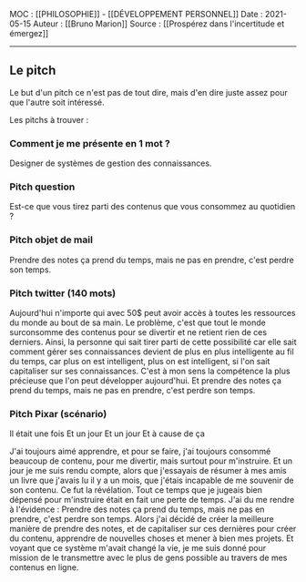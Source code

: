 MOC : [[PHILOSOPHIE]] - [[DÉVELOPPEMENT PERSONNEL]]
Date : 2021-05-15
Auteur : [[Bruno Marion]]
Source : [[Prospérez dans l'incertitude et émergez]]
***

## Le pitch
Le but d'un pitch ce n'est pas de tout dire, mais d'en dire juste assez pour que l'autre soit intéressé.

Les pitchs à trouver :
### Comment je me présente en 1 mot ?
Designer de systèmes de gestion des connaissances.

### Pitch question
Est-ce que vous tirez parti des contenus que vous consommez au quotidien ?

### Pitch objet de mail
Prendre des notes ça prend du temps, mais ne pas en prendre, c'est perdre son temps.

### Pitch twitter (140 mots)
Aujourd'hui n'importe qui avec 50$ peut avoir accès à toutes les ressources du monde au bout de sa main.
Le problème, c'est que tout le monde surconsomme des contenus pour se divertir et ne retient rien de ces derniers.
Ainsi, la personne qui sait tirer parti de cette possibilité car elle sait comment gérer ses connaissances devient de plus en plus intelligente au fil du temps, car plus on est intelligent, plus on est intelligent, si l'on sait capitaliser sur ses connaissances.
C'est à mon sens la compétence la plus précieuse que l'on peut développer aujourd'hui.
Et prendre des notes ça prend du temps, mais ne pas en prendre, c'est perdre son temps.

### Pitch Pixar (scénario)
Il était une fois 
Et un jour
Et un jour 
Et à cause de ça 

J'ai toujours aimé apprendre, et pour se faire, j'ai toujours consommé beaucoup de contenu, pour me divertir, mais surtout pour m'instruire.
Et un jour je me suis rendu compte, alors que j'essayais de résumer à mes amis un livre que j'avais lu il y a un mois, que j'étais incapable de me souvenir de son contenu.
Ce fut la révélation. Tout ce temps que je jugeais bien dépensé pour m'instruire était en fait une perte de temps.
J'ai du me rendre à l'évidence  : Prendre des notes ça prend du temps, mais ne pas en prendre, c'est perdre son temps.
Alors j'ai décidé de créer la meilleure manière de prendre des notes, et de capitaliser sur ces dernières pour créer du contenu, apprendre de nouvelles choses et mener à bien mes projets.
Et voyant que ce système m'avait changé la vie, je me suis donné pour mission de le transmettre avec le plus de gens possible au travers de mes contenus en ligne.